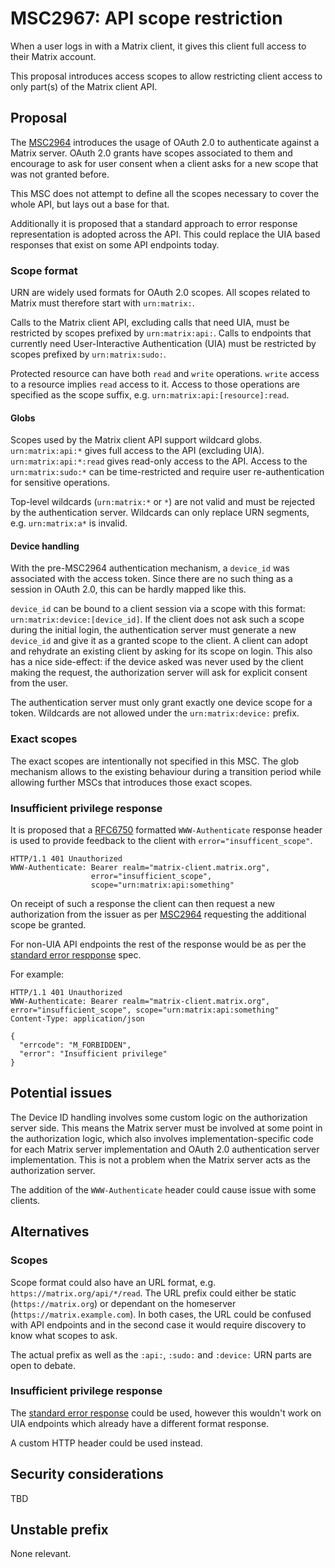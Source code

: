 # MSC2967: API scope restriction

When a user logs in with a Matrix client, it gives this client full access to their Matrix account.

This proposal introduces access scopes to allow restricting client access to only part(s) of the Matrix client API.

## Proposal

The [MSC2964](https://github.com/matrix-org/matrix-doc/pull/2964) introduces the usage of OAuth 2.0 to authenticate against a Matrix server.
OAuth 2.0 grants have scopes associated to them and encourage to ask for user consent when a client asks for a new scope that was not granted before.

This MSC does not attempt to define all the scopes necessary to cover the whole API, but lays out a base for that.

Additionally it is proposed that a standard approach to error response representation is adopted across the API. This could replace the UIA based responses that exist on some API endpoints today.

### Scope format

URN are widely used formats for OAuth 2.0 scopes.
All scopes related to Matrix must therefore start with `urn:matrix:`.

Calls to the Matrix client API, excluding calls that need UIA, must be restricted by scopes prefixed by `urn:matrix:api:`.
Calls to endpoints that currently need User-Interactive Authentication (UIA) must be restricted by scopes prefixed by `urn:matrix:sudo:`.

Protected resource can have both `read` and `write` operations.
`write` access to a resource implies `read` access to it.
Access to those operations are specified as the scope suffix, e.g. `urn:matrix:api:[resource]:read`.

#### Globs

Scopes used by the Matrix client API support wildcard globs.
`urn:matrix:api:*` gives full access to the API (excluding UIA).
`urn:matrix:api:*:read` gives read-only access to the API.
Access to the `urn:matrix:sudo:*` can be time-restricted and require user re-authentication for sensitive operations.

Top-level wildcards (`urn:matrix:*` or `*`) are not valid and must be rejected by the authentication server.
Wildcards can only replace URN segments, e.g. `urn:matrix:a*` is invalid.

#### Device handling

With the pre-MSC2964 authentication mechanism, a `device_id` was associated with the access token.
Since there are no such thing as a session in OAuth 2.0, this can be hardly mapped like this.

`device_id` can be bound to a client session via a scope with this format: `urn:matrix:device:[device_id]`.
If the client does not ask such a scope during the initial login, the authentication server must generate a new `device_id` and give it as a granted scope to the client.
A client can adopt and rehydrate an existing client by asking for its scope on login.
This also has a nice side-effect: if the device asked was never used by the client making the request, the authorization server will ask for explicit consent from the user.

The authentication server must only grant exactly one device scope for a token.
Wildcards are not allowed under the `urn:matrix:device:` prefix.

### Exact scopes

The exact scopes are intentionally not specified in this MSC.
The glob mechanism allows to the existing behaviour during a transition period while allowing further MSCs that introduces those exact scopes.

### Insufficient privilege response

It is proposed that a [RFC6750](https://datatracker.ietf.org/doc/html/rfc6750) formatted `WWW-Authenticate` response header is used to provide feedback to the client with `error="insufficent_scope"`.

```
HTTP/1.1 401 Unauthorized
WWW-Authenticate: Bearer realm="matrix-client.matrix.org",
                  error="insufficient_scope",
                  scope="urn:matrix:api:something"
```

On receipt of such a response the client can then request a new authorization from the issuer as per [MSC2964](https://github.com/matrix-org/matrix-doc/pull/2964) requesting the additional scope be granted.

For non-UIA API endpoints the rest of the response would be as per the [standard error respponse](https://spec.matrix.org/v1.2/client-server-api/#standard-error-response) spec.

For example:

```
HTTP/1.1 401 Unauthorized
WWW-Authenticate: Bearer realm="matrix-client.matrix.org", error="insufficient_scope", scope="urn:matrix:api:something"
Content-Type: application/json

{
  "errcode": "M_FORBIDDEN",
  "error": "Insufficient privilege"
}
```

## Potential issues

The Device ID handling involves some custom logic on the authorization server side.
This means the Matrix server must be involved at some point in the authorization logic, which also involves implementation-specific code for each Matrix server implementation and OAuth 2.0 authentication server implementation.
This is not a problem when the Matrix server acts as the authorization server.

The addition of the `WWW-Authenticate` header could cause issue with some clients.

## Alternatives

### Scopes
Scope format could also have an URL format, e.g. `https://matrix.org/api/*/read`.
The URL prefix could either be static (`https://matrix.org`) or dependant on the homeserver (`https://matrix.example.com`).
In both cases, the URL could be confused with API endpoints and in the second case it would require discovery to know what scopes to ask.

The actual prefix as well as the `:api:`, `:sudo:` and `:device:` URN parts are open to debate.

### Insufficient privilege response
The [standard error response](https://spec.matrix.org/v1.2/client-server-api/#standard-error-response) could be used, however this wouldn't work on UIA endpoints which already have a different format response.

A custom HTTP header could be used instead.

## Security considerations

TBD

## Unstable prefix

None relevant.
